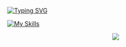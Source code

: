 [![Typing SVG](https://readme-typing-svg.demolab.com/?center=true&lines=Hello!+I+am+Max+from+Sorcara;A+Web+Engineer)](https://git.io/typing-svg)

[![My Skills](https://skillicons.dev/icons?i=vue,react,vite,vitest,vuetify,nodejs,pnpm,yarn,ts,js,html,css,webstorm)](https://skillicons.dev)

<div align="center"> <img src="https://github-readme-streak-stats.herokuapp.com/?user=sorcara-max" /> </div>

<!---
sorcara-max/sorcara-max is a ✨ special ✨ repository because its `README.md` (this file) appears on your GitHub profile.
You can click the Preview link to take a look at your changes.
--->
